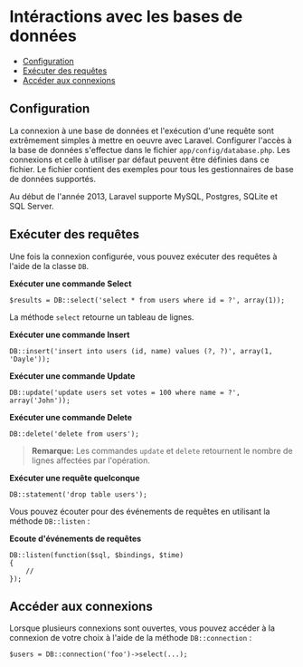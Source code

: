 # Intéractions avec les bases de données

- [Configuration](#configuration)
- [Exécuter des requêtes](#running-queries)
- [Accéder aux connexions](#accessing-connections)

<a name="configuration"></a>
## Configuration

La connexion à une base de données et l'exécution d'une requête sont extrêmement simples à mettre en oeuvre avec Laravel. Configurer l'accès à la base de données s'effectue dans le fichier `app/config/database.php`. Les connexions et celle à utiliser par défaut peuvent être définies dans ce fichier. Le fichier contient des exemples pour tous les gestionnaires de base de données supportés.

Au début de l'année 2013, Laravel supporte MySQL, Postgres, SQLite et SQL Server.

<a name="running-queries"></a>
## Exécuter des requêtes

Une fois la connexion configurée, vous pouvez exécuter des requêtes à l'aide de la classe `DB`.

**Exécuter une commande Select**

	$results = DB::select('select * from users where id = ?', array(1));

La méthode `select` retourne un tableau de lignes.

**Exécuter une commande Insert**

	DB::insert('insert into users (id, name) values (?, ?)', array(1, 'Dayle'));

**Exécuter une commande Update**

	DB::update('update users set votes = 100 where name = ?', array('John'));

**Exécuter une commande Delete**

	DB::delete('delete from users');

> **Remarque:** Les commandes `update` et `delete` retournent le nombre de lignes affectées par l'opération.

**Exécuter une requête quelconque**

	DB::statement('drop table users');

Vous pouvez écouter pour des événements de requêtes en utilisant la méthode `DB::listen` :

**Ecoute d'événements de requêtes**

    DB::listen(function($sql, $bindings, $time)
    {
        //
    });

<a name="accessing-connections"></a>
## Accéder aux connexions

Lorsque plusieurs connexions sont ouvertes, vous pouvez accéder à la connexion de votre choix à l'aide de la méthode `DB::connection` :

	$users = DB::connection('foo')->select(...);
